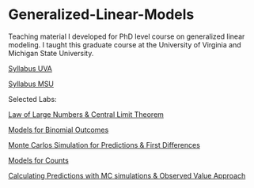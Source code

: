 # Generalized-Linear-Models

Teaching material I developed for PhD level course on generalized linear modeling. I taught this graduate course at the University of Virginia and Michigan State University.

[Syllabus UVA](https://constanzaschibber.github.io/pdfs/SyllabusMLE.pdf)

[Syllabus MSU](https://constanzaschibber.github.io/pdfs/Schibber_PLS900.pdf)

Selected Labs:

[Law of Large Numbers & Central Limit Theorem](https://github.com/ConstanzaSchibber/Generalized-Linear-Models/blob/main/Labs/01.week/LLN_CLT.md)

[Models for Binomial Outcomes](https://github.com/ConstanzaSchibber/Generalized-Linear-Models/blob/main/Labs/02.week/BinomialOutcomes.md)

[Monte Carlos Simulation for Predictions & First Differences](https://github.com/ConstanzaSchibber/Generalized-Linear-Models/blob/main/Labs/03.week/FirstDifferencesMCSimulation.md)

[Models for Counts](https://github.com/ConstanzaSchibber/Generalized-Linear-Models/blob/main/Labs/05.week/05Count-JudicialReviewApplication.md)

[Calculating Predictions with MC simulations & Observed Value Approach](https://github.com/ConstanzaSchibber/Generalized-Linear-Models/blob/main/Labs/10.week/06_Predictions_ObservedValueSim.md)

